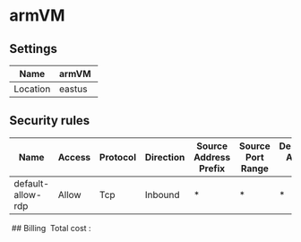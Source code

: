 # armVM 

## Settings


| Name | armVM  |
| --- | --- |
| Location | eastus  |


## Security rules


| Name | Access | Protocol | Direction | Source Address Prefix | Source Port Range | Destination Address Prefix | Destination Port Range |
| --- | --- | --- | --- | --- | --- | --- | --- |
| default-allow-rdp  | Allow  | Tcp  | Inbound  | *  | *  | *  | 3389  |
 ## Billing
 Total cost : 
